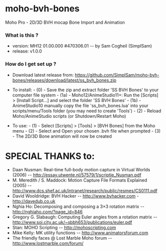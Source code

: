 # moho-bvh-bones
Moho Pro - 2D/3D BVH mocap Bone Import and Animation

### What is this ? ###

*	version: MH12 01.00.000 #470306.01       -- by Sam Cogheil (SimplSam)
*	release: v1.0.0 

### How do I get set up ? ###

*	Download latest release from: https://github.com/SimplSam/moho-bvh-bones/releases/download/latest/ss_bvh_bones.zip

* To install:
	  - (0) - Save the zip and extract folder 'SS BVH Bones' to your computer file system
	  - (1a) - Moho12/AnimeStudio11+: Run the [Scripts] > [Install Script...] and select the folder 'SS BVH Bones'
	  - (1b) - AnimeStudio10 manually copy the file 'ss_bvh_bones.lua' into your scripts/menu/Tools folder (you may need to create 'Tools')
	  - (2) - Reload Moho/AnimeStudio scripts (or Shutdown/Restart Moho)
    
* To use:
	  - (1) - Select [Scripts] > [Tools] > [BVH Bones] from the Moho menu
	  - (2) - Select and Open your chosen .bvh file when prompted
	  - (3) - The 2D/3D Bone animation will now be created
	
            
# SPECIAL THANKS to: #

*	Daan Nusman: Real-time full-body motion capture in Virtual Worlds (2006) -- http://essay.utwente.nl/57579/1/scriptie_Nusman.pdf
*	M. Meredith / S. Maddock: Motion Capture File Formats Explained (2005) -- http://www.dcs.shef.ac.uk/intranet/research/public/resmes/CS0111.pdf
*	David Wooldridge: BVH Hacker -- http://www.bvhacker.com - http://davedub.co.uk
*	Nghia Ho: Decomposing and composing a 3×3 rotation matrix -- http://nghiaho.com/?page_id=846
*	Gregory G. Slabaugh: Computing Euler angles from a rotation matrix -- http://www.soi.city.ac.uk/~sbbh653/publications/euler.pdf
*	Stan: MOHO Scripting -- http://mohoscripting.com
*	Mike Kelly: MK utility functions -- http://www.animatorsforum.com
*	The friendly faces @ Lost Marble Moho forum -- http://www.lostmarble.com/forum/
	
